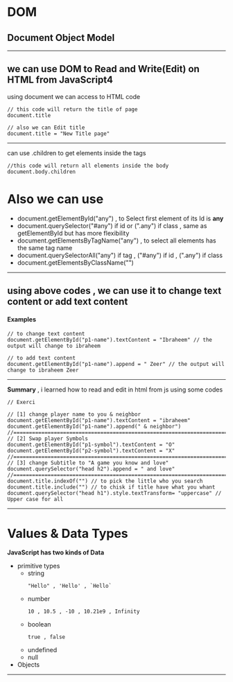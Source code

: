 # DOM
## Document Object Model
---
we can use DOM to Read and Write(Edit) on HTML from JavaScript4
---
using document we can access to HTML code 
```
// this code will return the title of page
document.title

// also we can Edit title
document.title = "New Title page"
```
---
can use .children to get elements inside the tags
```Ex:
//this code will return all elements inside the body
document.body.children
```
# **Also we can use**
- document.getElementById("any") , to Select first element of its Id is **any**
- document.querySelector("#any") if id or (".any") if class , same as getElementById but has more flexibility
- document.getElementsByTagName("any") , to select all elements has the same tag name
- document.querySelectorAll("any") if tag , ("#any") if id , (".any") if class
- document.getElementsByClassName("")

---
## using above codes , we can use it to change text content or add text content
#### Examples
```
// to change text content
document.getElementById("p1-name").textContent = "Ibraheem" // the output will change to ibraheem

// to add text content
document.getElementById("p1-name").append = " Zeer" // the output will change to ibraheem Zeer
```
---
**Summary** , i learned how to read and edit in html from js using some codes
```
// Exerci

// [1] change player name to you & neighbor
document.getElementById("p1-name").textContent = "ibraheem"
document.getElementById("p1-name").append(" & neighbor")
//======================================================================================
// [2] Swap player Symbols
document.getElementById("p1-symbol").textContent = "O"
document.getElementById("p2-symbol").textContent = "X"
//======================================================================================
// [3] change Subtitle to "A game you know and love"
document.querySelector("head h2").append = " and love"
//======================================================================================
document.title.indexOf("") // to pick the little who you search 
document.title.include("") // to chisk if title have what you whant
document.querySelector("head h1").style.textTransform= "uppercase" // Upper case for all
```
---
# Values & Data Types
**JavaScript has two kinds of Data**
+ primitive types
  + string
    ```
    "Hello" , 'Hello' , `Hello`
    ```
  + number
    ```
    10 , 10.5 , -10 , 10.21e9 , Infinity
    ```
  + boolean
    ```
    true , false
    ```
  + undefined
  + null
+ Objects
---


